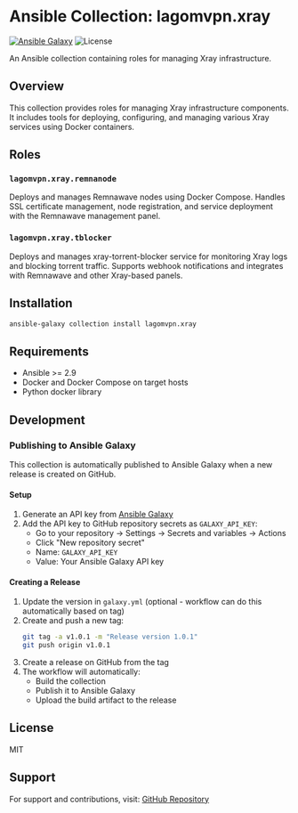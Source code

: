 # Ansible Collection: lagomvpn.xray

[![Ansible Galaxy](https://img.shields.io/badge/ansible--galaxy-lagomvpn.xray-blue.svg)](https://galaxy.ansible.com/lagomvpn/xray)
![License](https://img.shields.io/badge/license-MIT-green.svg)

An Ansible collection containing roles for managing Xray infrastructure.

## Overview

This collection provides roles for managing Xray infrastructure components. It includes tools for deploying, configuring, and managing various Xray services using Docker containers.

## Roles

### `lagomvpn.xray.remnanode`

Deploys and manages Remnawave nodes using Docker Compose. Handles SSL certificate management, node registration, and service deployment with the Remnawave management panel.

### `lagomvpn.xray.tblocker`

Deploys and manages xray-torrent-blocker service for monitoring Xray logs and blocking torrent traffic. Supports webhook notifications and integrates with Remnawave and other Xray-based panels.

## Installation

```bash
ansible-galaxy collection install lagomvpn.xray
```

## Requirements

- Ansible >= 2.9
- Docker and Docker Compose on target hosts
- Python docker library

## Development

### Publishing to Ansible Galaxy

This collection is automatically published to Ansible Galaxy when a new release is created on GitHub.

#### Setup

1. Generate an API key from [Ansible Galaxy](https://galaxy.ansible.com/me/preferences)
2. Add the API key to GitHub repository secrets as `GALAXY_API_KEY`:
   - Go to your repository → Settings → Secrets and variables → Actions
   - Click "New repository secret"
   - Name: `GALAXY_API_KEY`
   - Value: Your Ansible Galaxy API key

#### Creating a Release

1. Update the version in `galaxy.yml` (optional - workflow can do this automatically based on tag)
2. Create and push a new tag:
   ```bash
   git tag -a v1.0.1 -m "Release version 1.0.1"
   git push origin v1.0.1
   ```
3. Create a release on GitHub from the tag
4. The workflow will automatically:
   - Build the collection
   - Publish it to Ansible Galaxy
   - Upload the build artifact to the release

## License

MIT

## Support

For support and contributions, visit: [GitHub Repository](https://github.com/Lagom-VPN/ansible-xray)
